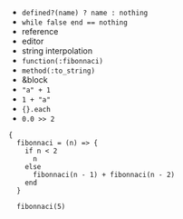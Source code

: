 - `defined?(name) ? name : nothing`
- `while false end == nothing`
- reference
- editor
- string interpolation
- `function(:fibonnaci)`
- `method(:to_string)`
- &block
- `"a" + 1`
- `1 + "a"`
- `{}.each`
- `0.0 >> 2`

```
{
  fibonnaci = (n) => {
    if n < 2
      n
    else
      fibonnaci(n - 1) + fibonnaci(n - 2)
    end
  }

  fibonnaci(5)
```
